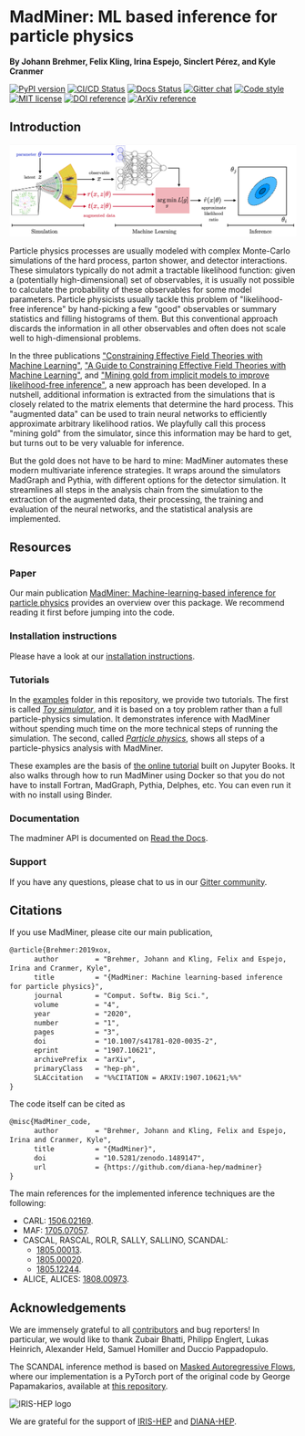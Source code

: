 # MadMiner: ML based inference for particle physics

**By Johann Brehmer, Felix Kling, Irina Espejo, Sinclert Pérez, and Kyle Cranmer**

[![PyPI version][pypi-version-badge]][pypi-version-link]
[![CI/CD Status][ci-status-badge]][ci-status-link]
[![Docs Status][docs-status-badge]][docs-status-link]
[![Gitter chat][chat-gitter-badge]][chat-gitter-link]
[![Code style][code-style-badge]][code-style-link]
[![MIT license][mit-license-badge]][mit-license-link]
[![DOI reference][ref-zenodo-badge]][ref-zenodo-link]
[![ArXiv reference][ref-arxiv-badge]][ref-arxiv-link]


## Introduction

![Schematics of the simulation and inference workflow][image-rascal-diagram]

Particle physics processes are usually modeled with complex Monte-Carlo simulations of the hard process, parton shower,
and detector interactions. These simulators typically do not admit a tractable likelihood function: given a (potentially
high-dimensional) set of observables, it is usually not possible to calculate the probability of these observables
for some model parameters. Particle physicists usually tackle this problem of "likelihood-free inference" by
hand-picking a few "good" observables or summary statistics and filling histograms of them. But this conventional
approach discards the information in all other observables and often does not scale well to high-dimensional problems.

In the three publications ["Constraining Effective Field Theories with Machine Learning"][ref-arxiv-madminer-1],
["A Guide to Constraining Effective Field Theories with Machine Learning"][ref-arxiv-madminer-2], and
["Mining gold from implicit models to improve likelihood-free inference"][ref-arxiv-madminer-3],
a new approach has been developed. In a nutshell, additional information is extracted from the simulations that is
closely related to the matrix elements that determine the hard process. This "augmented data" can be used to train
neural networks to efficiently approximate arbitrary likelihood ratios. We playfully call this process "mining gold"
from the simulator, since this information may be hard to get, but turns out to be very valuable for inference.

But the gold does not have to be hard to mine: MadMiner automates these modern multivariate inference strategies. It
wraps around the simulators MadGraph and Pythia, with different options for the detector simulation. It streamlines all
steps in the analysis chain from the simulation to the extraction of the augmented data, their processing, the training
and evaluation of the neural networks, and the statistical analysis are implemented.


## Resources

### Paper
Our main publication [MadMiner: Machine-learning-based inference for particle physics][ref-arxiv-link]
provides an overview over this package. We recommend reading it first before jumping into the code.

### Installation instructions
Please have a look at our [installation instructions][docs-installation-guide].

### Tutorials
In the [examples][examples-folder-path] folder in this repository, we provide two tutorials. The first is called
[_Toy simulator_][examples-simulator-path], and it is based on a toy problem rather than a full particle-physics simulation.
It demonstrates inference with MadMiner without spending much time on the more technical steps of running the simulation.
The second, called [_Particle physics_][examples-physics-path], shows all steps of a particle-physics analysis with MadMiner.

These examples are the basis of [the online tutorial][jupyter-tutorial-link] built on Jupyter Books. It also walks
through how to run MadMiner using Docker so that you do not have to install Fortran, MadGraph, Pythia, Delphes, etc.
You can even run it with no install using Binder. 

### Documentation
The madminer API is documented on [Read the Docs][docs-index].

### Support
If you have any questions, please chat to us in our [Gitter community][chat-gitter-link].


## Citations

If you use MadMiner, please cite our main publication,
```
@article{Brehmer:2019xox,
      author         = "Brehmer, Johann and Kling, Felix and Espejo, Irina and Cranmer, Kyle",
      title          = "{MadMiner: Machine learning-based inference for particle physics}",
      journal        = "Comput. Softw. Big Sci.",
      volume         = "4",
      year           = "2020",
      number         = "1",
      pages          = "3",
      doi            = "10.1007/s41781-020-0035-2",
      eprint         = "1907.10621",
      archivePrefix  = "arXiv",
      primaryClass   = "hep-ph",
      SLACcitation   = "%%CITATION = ARXIV:1907.10621;%%"
}
```

The code itself can be cited as
```
@misc{MadMiner_code,
      author         = "Brehmer, Johann and Kling, Felix and Espejo, Irina and Cranmer, Kyle",
      title          = "{MadMiner}",
      doi            = "10.5281/zenodo.1489147",
      url            = {https://github.com/diana-hep/madminer}
}
```

The main references for the implemented inference techniques are the following:

- CARL: [1506.02169][ref-arxiv-carl].
- MAF: [1705.07057][ref-arxiv-maf].
- CASCAL, RASCAL, ROLR, SALLY, SALLINO, SCANDAL:
  - [1805.00013][ref-arxiv-madminer-1].
  - [1805.00020][ref-arxiv-madminer-2].
  - [1805.12244][ref-arxiv-madminer-3].
- ALICE, ALICES: [1808.00973][ref-arxiv-alice].


## Acknowledgements

We are immensely grateful to all [contributors][repo-madminer-contrib] and bug reporters! In particular, we would like
to thank Zubair Bhatti, Philipp Englert, Lukas Heinrich, Alexander Held, Samuel Homiller and Duccio Pappadopulo.

The SCANDAL inference method is based on [Masked Autoregressive Flows][ref-arxiv-scandal], where our implementation is
a PyTorch port of the original code by George Papamakarios, available at [this repository][repo-maf-main-page].

![IRIS-HEP logo][image-iris-logo]

We are grateful for the support of [IRIS-HEP][web-iris-hep] and [DIANA-HEP][web-diana-hep].


[chat-gitter-badge]: https://badges.gitter.im/madminer/community.svg
[chat-gitter-link]: https://gitter.im/madminer/community
[ci-status-badge]: https://github.com/diana-hep/madminer/actions/workflows/ci.yml/badge.svg?branch=master
[ci-status-link]: https://github.com/diana-hep/madminer/actions/workflows/ci.yml?query=branch%3Amaster
[code-style-badge]: https://img.shields.io/badge/code%20style-black-000000.svg
[code-style-link]: https://github.com/psf/black
[docs-status-badge]: https://readthedocs.org/projects/madminer/badge/?version=latest
[docs-status-link]: https://madminer.readthedocs.io/en/latest/?badge=latest
[mit-license-badge]: https://img.shields.io/badge/License-MIT-blue.svg
[mit-license-link]: https://github.com/diana-hep/madminer/blob/master/LICENSE.md
[pypi-version-badge]: https://badge.fury.io/py/madminer.svg
[pypi-version-link]: https://badge.fury.io/py/madminer
[ref-arxiv-badge]: http://img.shields.io/badge/arXiv-1907.10621-B31B1B.svg
[ref-arxiv-link]: https://arxiv.org/abs/1907.10621
[ref-zenodo-badge]: https://zenodo.org/badge/DOI/10.5281/zenodo.1489147.svg
[ref-zenodo-link]: https://doi.org/10.5281/zenodo.1489147

[docs-index]: https://madminer.readthedocs.io/en/latest/
[docs-installation-guide ]: https://madminer.readthedocs.io/en/latest/installation.html
[examples-folder-path]: examples
[examples-physics-path]: examples/tutorial_particle_physics
[examples-simulator-path]: examples/tutorial_toy_simulator/tutorial_toy_simulator.ipynb
[image-iris-logo]: https://iris-hep.org/assets/logos/Iris-hep-4-no-long-name.png
[image-rascal-diagram]: docs/img/rascal-explainer.png
[jupyter-tutorial-link]: https://cranmer.github.io/madminer-tutorial/intro
[ref-arxiv-alice]: https://arxiv.org/abs/1808.00973
[ref-arxiv-carl]: https://arxiv.org/abs/1506.02169
[ref-arxiv-maf]: https://arxiv.org/abs/1705.07057
[ref-arxiv-madminer-1]: https://arxiv.org/abs/1805.00013
[ref-arxiv-madminer-2]: https://arxiv.org/abs/1805.00020
[ref-arxiv-madminer-3]: https://arxiv.org/abs/1805.12244
[ref-arxiv-scandal]: https://arxiv.org/abs/1705.07057
[repo-madminer-contrib]: https://github.com/diana-hep/madminer/graphs/contributors
[repo-maf-main-page]: https://github.com/gpapamak/maf
[web-diana-hep]: https://diana-hep.org
[web-iris-hep]: https://iris-hep.org
